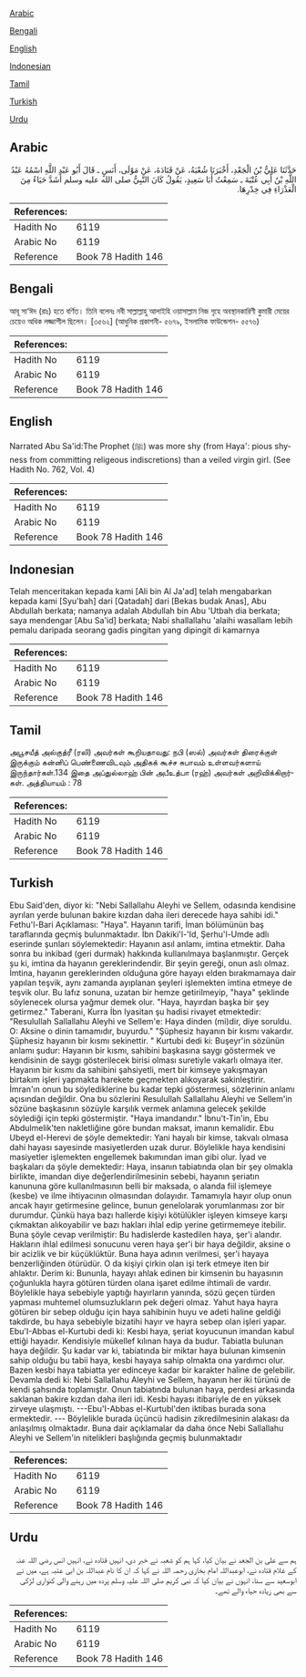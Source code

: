 [Arabic](#arabic)

[Bengali](#bengali)

[English](#english)

[Indonesian](#indonesian)

[Tamil](#tamil)

[Turkish](#turkish)

[Urdu](#urdu)

## Arabic


<div dir="rtl" lang="ar" style={{fontSize:'larger',backgroundColor:'#f8f9fa',padding:20}}>
حَدَّثَنَا عَلِيُّ بْنُ الْجَعْدِ، أَخْبَرَنَا شُعْبَةُ، عَنْ قَتَادَةَ، عَنْ مَوْلَى، أَنَسٍ ـ قَالَ أَبُو عَبْدِ اللَّهِ اسْمُهُ عَبْدُ اللَّهِ بْنُ أَبِي عُتْبَةَ ـ سَمِعْتُ أَبَا سَعِيدٍ، يَقُولُ كَانَ النَّبِيُّ صلى الله عليه وسلم أَشَدَّ حَيَاءً مِنَ الْعَذْرَاءِ فِي خِدْرِهَا‏.‏
</div>
<div style={{backgroundColor:'#f8f9fa',padding:20, marginBottom: 10}}><table> <thead> <tr> <th>References:</th> <th></th> </tr> </thead> <tbody><tr><td>Hadith No</td><td>6119</td></tr><tr><td>Arabic No</td><td>6119</td></tr><tr><td>Reference</td><td>Book 78 Hadith 146</td></tr></tbody></table></div>

## Bengali


<div dir="ltr" lang="bn" style={{fontSize:'larger',backgroundColor:'#f8f9fa',padding:20}}>
আবূ সা‘ঈদ (রাঃ) হতে বর্ণিত। তিনি বলেনঃ নবী সাল্লাল্লাহু আলাইহি ওয়াসাল্লাম নিজ গৃহে অবস্থানকারিণী কুমারী মেয়ের চেয়েও অধিক লজ্জাশীল ছিলেন। [৩৫৬২] (আধুনিক প্রকাশনী- ৫৬৭৯, ইসলামিক ফাউন্ডেশন- ৫৫৭৬)
</div>
<div style={{backgroundColor:'#f8f9fa',padding:20, marginBottom: 10}}><table> <thead> <tr> <th>References:</th> <th></th> </tr> </thead> <tbody><tr><td>Hadith No</td><td>6119</td></tr><tr><td>Arabic No</td><td>6119</td></tr><tr><td>Reference</td><td>Book 78 Hadith 146</td></tr></tbody></table></div>

## English


<div dir="ltr" lang="en" style={{fontSize:'larger',backgroundColor:'#f8f9fa',padding:20}}>
Narrated Abu Sa'id:The Prophet (ﷺ) was more shy (from Haya': pious shyness from committing religeous indiscretions) than a veiled virgin girl. (See Hadith No. 762, Vol. 4)
</div>
<div style={{backgroundColor:'#f8f9fa',padding:20, marginBottom: 10}}><table> <thead> <tr> <th>References:</th> <th></th> </tr> </thead> <tbody><tr><td>Hadith No</td><td>6119</td></tr><tr><td>Arabic No</td><td>6119</td></tr><tr><td>Reference</td><td>Book 78 Hadith 146</td></tr></tbody></table></div>

## Indonesian


<div dir="ltr" lang="id" style={{fontSize:'larger',backgroundColor:'#f8f9fa',padding:20}}>
Telah menceritakan kepada kami [Ali bin Al Ja'ad] telah mengabarkan kepada kami [Syu'bah] dari [Qatadah] dari [Bekas budak Anas], Abu Abdullah berkata; namanya adalah Abdullah bin Abu 'Utbah dia berkata; saya mendengar [Abu Sa'id] berkata; Nabi shallallahu 'alaihi wasallam lebih pemalu daripada seorang gadis pingitan yang dipingit di kamarnya
</div>
<div style={{backgroundColor:'#f8f9fa',padding:20, marginBottom: 10}}><table> <thead> <tr> <th>References:</th> <th></th> </tr> </thead> <tbody><tr><td>Hadith No</td><td>6119</td></tr><tr><td>Arabic No</td><td>6119</td></tr><tr><td>Reference</td><td>Book 78 Hadith 146</td></tr></tbody></table></div>

## Tamil


<div dir="ltr" lang="ta" style={{fontSize:'larger',backgroundColor:'#f8f9fa',padding:20}}>
அபூசயீத் அல்குத்ரீ (ரலி) அவர்கள் கூறியதாவது: நபி (ஸல்) அவர்கள் திரைக்குள் இருக்கும் கன்னிப் பெண்ணைவிடவும் அதிகக் கூச்ச சுபாவம் உள்ளவர்களாய் இருந்தார்கள்.134 இதை அப்துல்லாஹ் பின் அபீஉத்பா (ரஹ்) அவர்கள் அறிவிக்கிறார்கள். அத்தியாயம் : 78
</div>
<div style={{backgroundColor:'#f8f9fa',padding:20, marginBottom: 10}}><table> <thead> <tr> <th>References:</th> <th></th> </tr> </thead> <tbody><tr><td>Hadith No</td><td>6119</td></tr><tr><td>Arabic No</td><td>6119</td></tr><tr><td>Reference</td><td>Book 78 Hadith 146</td></tr></tbody></table></div>

## Turkish


<div dir="ltr" lang="tr" style={{fontSize:'larger',backgroundColor:'#f8f9fa',padding:20}}>
Ebu Said'den, diyor ki: "Nebi Sallallahu Aleyhi ve Sellem, odasında kendisine ayrılan yerde bulunan bakire kızdan daha ileri derecede haya sahibi idi." Fethu'l-Bari Açıklaması: "Haya". Hayanın tarifi, İman bölümünün baş taraflarında geçmiş bulunmaktadır. İbn Dakiki'l-'Id, Şerhu'l-Umde adlı eserinde şunları söylemektedir: Hayanın asıl anlamı, imtina etmektir. Daha sonra bu inkibad (geri durmak) hakkında kullanılmaya başlanmıştır. Gerçek şu ki, imtina da hayanın gereklerindendir. Bir şeyin gereği, onun aslı olmaz. İmtina, hayanın gereklerinden olduğuna göre hayayı elden bırakmamaya dair yapılan teşvik, aynı zamanda ayıplanan şeyleri işlemekten imtina etmeye de teşvik olur. Bu lafız sonuna, uzatan bir hemze getirilmeyip, "haya" şeklinde söylenecek olursa yağmur demek olur. "Haya, hayırdan başka bir şey getirmez." Taberani, Kurra İbn Iyasitan şu hadisi rivayet etmektedir: "Resulullah Sallallahu Aleyhi ve Sellem'e: Haya dinden (mi)dir, diye soruldu. O: Aksine o dinin tamamıdır, buyurdu." "Şüphesiz hayanın bir kısmı vakardır. Şüphesiz hayanın bir kısmı sekinettir. " Kurtubi dedi ki: Buşeyr'in sözünün anlamı şudur: Hayanın bir kısmı, sahibini başkasına saygı göstermek ve kendisinin de saygı gösterilecek birisi olması suretiyle vakarlı olmaya iter. Hayanın bir kısmı da sahibini şahsiyetli, mert bir kimseye yakışmayan birtakım işleri yapmakta harekete geçmekten alıkoyarak sakinleştirir. İmran'ın onun bu söylediklerine bu kadar tepki göstermesi, sözlerinin anlamı açısından değildir. Ona bu sözlerini Resulullah Sallallahu Aleyhi ve Sellem'in sözüne başkasının sözüyle karşılık vermek anlamına gelecek şekilde söylediği için tepki göstermiştir. "Haya imandandır." İbnu't-Tin'in, Ebu Abdulmelik'ten nakletliğine göre bundan maksat, imanın kemalidir. Ebu Ubeyd el-Herevi de şöyle demektedir: Yani hayalı bir kimse, takvalı olmasa dahi hayası sayesinde masiyetlerden uzak durur. Böylelikle haya kendisini masiyetler işlemekten engellemek bakımından iman gibi olur. İyad ve başkaları da şöyle demektedir: Haya, insanın tabiatında olan bir şey olmakla birlikte, imandan diye değerlendirilmesinin sebebi, hayanın şeriatın kanununa göre kullanılmasının belli bir maksada, o alanda fiil işlemeye (kesbe) ve ilme ihtiyacının olmasından dolayıdır. Tamamıyla hayır olup onun ancak hayır getirmesine gelince, bunun genelolarak yorumlanması zor bir durumdur. Çünkü haya bazı hallerde kişiyi kötülükler işleyen kimseye karşı çıkmaktan alıkoyabilir ve bazı hakları ihlal edip yerine getirmemeye itebilir. Buna şöyle cevap verilmiştir: Bu hadislerde kastedilen haya, şer'i alandır. Hakların ihlal edilmesi sonucunu veren haya şer'i bir haya değildir, aksine o bir acizlik ve bir küçüklüktür. Buna haya adının verilmesi, şer'i hayaya benzerliğinden ötürüdür. O da kişiyi çirkin olan işi terk etmeye iten bir ahlaktır. Derim ki: Bununla, hayayı ahlak edinen bir kimsenin bu hayasının çoğunlukla hayra götüren türden olana işaret edilme ihtimali de vardır. Böylelikle haya sebebiyle yaptığı hayırların yanında, sözü geçen türden yapması muhtemel olumsuzlukların pek değeri olmaz. Yahut haya hayra götüren bir sebep olduğu için haya sahibinin huyu ve adeti haline geldiği takdirde, bu haya sebebiyle bizatihi hayır ve hayra sebep olan işleri yapar. Ebu'I-Abbas el-Kurtubi dedi ki: Kesbi haya, şeriat koyucunun imandan kabul ettiği hayadır. Kendisiyle mükellef kılınan haya da budur. Tabiatla bulunan haya değildir. Şu kadar var ki, tabiatında bir miktar haya bulunan kimsenin sahip olduğu bu tabii haya, kesbi hayaya sahip olmakta ona yardımcı olur. Bazen kesbi haya tabiatta yer edinceye kadar bir karakter haline de gelebilir. Devamla dedi ki: Nebi Sallallahu Aleyhi ve Sellem, hayanın her iki türünü de kendi şahsında toplamıştır. Onun tabiatında bulunan haya, perdesi arkasında saklanan bakire kızdan daha ileri idi. Kesbi hayası itibariyle de en yüksek zirveye ulaşmıştı. ---Ebu'I-Abbas el-Kurtubl'den iktibas burada sona ermektedir. --- Böylelikle burada üçüncü hadisin zikredilmesinin alakası da anlaşılmış olmaktadır. Buna dair açıklamalar da daha önce Nebi Sallallahu Aleyhi ve Sellem'in nitelikleri başlığında geçmiş bulunmaktadır
</div>
<div style={{backgroundColor:'#f8f9fa',padding:20, marginBottom: 10}}><table> <thead> <tr> <th>References:</th> <th></th> </tr> </thead> <tbody><tr><td>Hadith No</td><td>6119</td></tr><tr><td>Arabic No</td><td>6119</td></tr><tr><td>Reference</td><td>Book 78 Hadith 146</td></tr></tbody></table></div>

## Urdu


<div dir="rtl" lang="ur" style={{fontSize:'larger',backgroundColor:'#f8f9fa',padding:20}}>
ہم سے علی بن الجعد نے بیان کیا، کہا ہم کو شعبہ نے خبر دی، انہیں قتادہ نے، انہیں انس رضی اللہ عنہ کے غلام قتادہ نے، ابوعبداللہ امام بخاری رحمہ اللہ نے کہا کہ ان کا نام عبداللہ بن ابی عتبہ ہے، میں نے ابوسعید سے سنا، انہوں نے بیان کیا کہ نبی کریم صلی اللہ علیہ وسلم پردہ میں رہنے والی کنواری لڑکی سے بھی زیادہ حیاء والے تھے۔
</div>
<div style={{backgroundColor:'#f8f9fa',padding:20, marginBottom: 10}}><table> <thead> <tr> <th>References:</th> <th></th> </tr> </thead> <tbody><tr><td>Hadith No</td><td>6119</td></tr><tr><td>Arabic No</td><td>6119</td></tr><tr><td>Reference</td><td>Book 78 Hadith 146</td></tr></tbody></table></div>